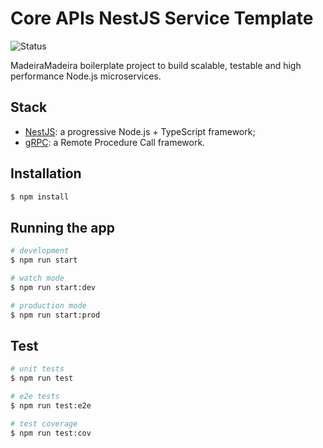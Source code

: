 # Core APIs NestJS Service Template

<p align="left">  
<img src="https://img.shields.io/badge/status-work in progress-orange" alt="Status">    
</p> 

MadeiraMadeira boilerplate project to build scalable, testable and high performance Node.js microservices. 
 
## Stack

- [NestJS](https://github.com/nestjs/nest): a progressive Node.js + TypeScript framework;
- [gRPC](https://grpc.io): a Remote Procedure Call framework.

## Installation

```bash
$ npm install
```

## Running the app

```bash
# development
$ npm run start

# watch mode
$ npm run start:dev

# production mode
$ npm run start:prod
```

## Test

```bash
# unit tests
$ npm run test

# e2e tests
$ npm run test:e2e

# test coverage
$ npm run test:cov
``` 